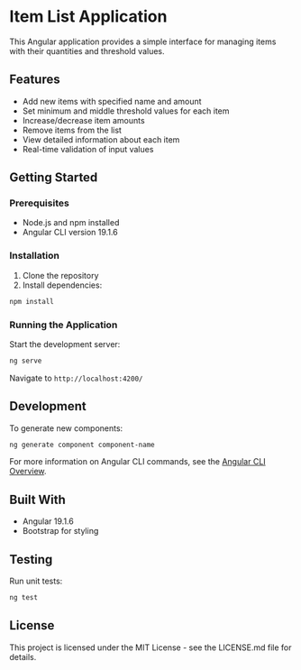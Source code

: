 # Item List Application

This Angular application provides a simple interface for managing items with their quantities and threshold values.

## Features

- Add new items with specified name and amount
- Set minimum and middle threshold values for each item
- Increase/decrease item amounts
- Remove items from the list
- View detailed information about each item
- Real-time validation of input values

## Getting Started

### Prerequisites

- Node.js and npm installed
- Angular CLI version 19.1.6

### Installation

1. Clone the repository
2. Install dependencies:
```bash
npm install
```

### Running the Application

Start the development server:
```bash
ng serve
```
Navigate to `http://localhost:4200/`

## Development

To generate new components:
```bash
ng generate component component-name
```

For more information on Angular CLI commands, see the [Angular CLI Overview](https://angular.dev/tools/cli).

## Built With

- Angular 19.1.6
- Bootstrap for styling

## Testing

Run unit tests:
```bash
ng test
```

## License

This project is licensed under the MIT License - see the LICENSE.md file for details.
